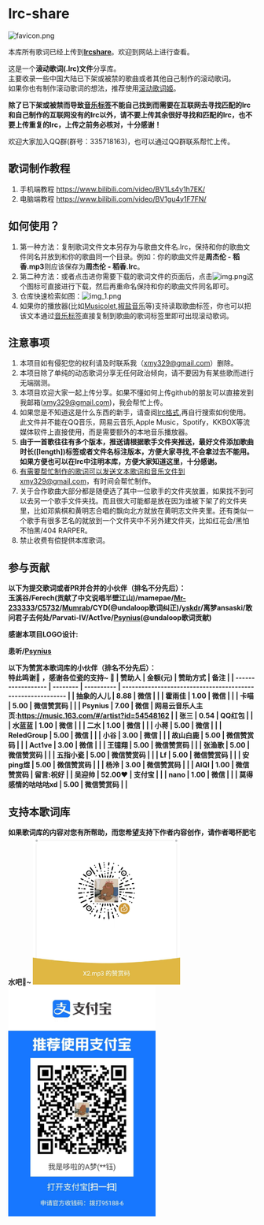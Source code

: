 # lrc-share

![favicon.png](https://s2.loli.net/2023/03/27/XjgNvfJtyF4L5Hq.png)

本库所有歌词已经上传到<b>[lrcshare](https://lrcshare.com)</b>。欢迎到网站上进行查看。

这是一个<B>滚动歌词(.lrc)文件</B>分享库。<br/>
主要收录一些中国大陆已下架或被禁的歌曲或者其他自己制作的滚动歌词。<br/>
如果你也有制作滚动歌词的想法，推荐使用[滚动歌词姬](https://lrc-maker.github.io/#/)。<br/>

<b>除了已下架或被禁而导致[音乐标签](https://www.cnblogs.com/vinlxc/p/11347744.html)不能自己找到而需要在互联网去寻找匹配的lrc和自己制作的互联网没有的lrc以外，请不要上传其余很好寻找和匹配的lrc，也不要上传重复的lrc，上传之前务必核对，十分感谢！</b>

欢迎大家加入QQ群(群号：335718163)，也可以通过QQ群联系帮忙上传。

## 歌词制作教程
1. 手机端教程 https://www.bilibili.com/video/BV1Ls4y1h7EK/
2. 电脑端教程 https://www.bilibili.com/video/BV1gu4y1F7FN/

## 如何使用？
1. 第一种方法：复制歌词文件文本另存为与歌曲文件名.lrc，保持和你的歌曲文件同名并放到和你的歌曲同一个目录。例如：你的歌曲文件是<b>周杰伦 - 稻香.mp3</b>则应该保存为<b>周杰伦 - 稻香.lrc</b>。
2. 第二种方法：或者点击进你需要下载的歌词文件的页面后，点击![img.png](img.png)这个图标可直接进行下载，然后再重命名保持和你的歌曲文件同名即可。 
3. 仓库快速检索如图：![img_1.png](img_1.png)
4. 如果你的播放器(比如[Musicolet](https://krosbits.in/musicolet/),[椒盐音乐](https://github.com/Moriafly/SaltPlayerSource)等)支持读取歌曲标签，你也可以把该文本通过[音乐标签](https://www.cnblogs.com/vinlxc/p/11347744.html)直接复制到歌曲的歌词标签里即可出现滚动歌词。

## 注意事项
1. 本项目如有侵犯您的权利请及时联系我（xmy329@gmail.com）删除。
2. 本项目除了单纯的动态歌词分享无任何政治倾向，请不要因为有某些歌而进行无端揣测。
3. 本项目欢迎大家一起上传分享。如果不懂如何上传github的朋友可以直接发到我邮箱(xmy329@gmail.com)，我会帮忙上传。
4. 如果您是不知道这是什么东西的新手，请查阅[lrc格式](https://zh.wikipedia.org/wiki/LRC%E6%A0%BC%E5%BC%8F),再自行搜索如何使用。此文件并不能在QQ音乐，网易云音乐,Apple Music，Spotify，KKBOX等流媒体软件上直接使用，而是需要额外的本地音乐播放器。
5. <b>由于一首歌往往有多个版本，推送请根据歌手文件夹推送，最好文件添加歌曲时长([length])标签或者文件名标注版本，方便大家寻找,不会拿过去不能用。如果方便也可以在lrc中注明本库，方便大家知道这里，十分感谢。</b><br/>
6. 有需要帮忙制作的歌词可以发送文本歌词和音乐文件到xmy329@gmail.com，有时间会帮忙制作。<br/>
7. 关于合作歌曲大部分都是随便选了其中一位歌手的文件夹放置，如果找不到可以去另一个歌手文件夹找。而且很大可能都是放在因为谁被下架了的文件夹里，比如邓紫棋和黄明志合唱的飘向北方就放在黄明志文件夹里。还有类似一个歌手有很多艺名的就放到一个文件夹中不另外建文件夹，比如红花会/黑怕不怕黑/404 RARPER。
8. 禁止收费有偿提供本库歌词。

## 参与贡献
<b>以下为提交歌词或者PR并合并的小伙伴（排名不分先后）：<b><br/>
玉溪谷/Ferech(贡献了中文说唱半壁江山)/mamepae/[Mr-233333](https://github.com/Mr-233333)/[C5732](https://github.com/C5732)/[Mumrab](http://music.163.com/artist?id=12968692&userid=103609335)/CYD(<b>@undaloop</b>歌词纠正)/[yskdr](https://space.bilibili.com/91756419)/离梦ansaski/敢问君子去何处/Parvati-IV/Act1ve/[Psynius](https://music.163.com/#/artist?id=54548162)(<b>@undaloop</b>歌词贡献)

感谢本项目LOGO设计:

患听/[Psynius](https://music.163.com/#/artist?id=54548162)

<b>以下为赞赏本歌词库的小伙伴（排名不分先后）：<b><br/>
特此鸣谢💓 ，感谢各位瓷的支持~ 🌹
| 赞助人             | 金额(元) | 赞助方式   | 备注                                                        |
| ------------------ | -------- | ---------- | ----------------------------------------------------------- |
| 抽象的人儿         | 8.88     | 微信       |                                                             |
| 霍雨佳             | 1.00     | 微信       |                                                             |
| 卡喵               | 5.00     | 微信赞赏码 |                                                             |
| Psynius            | 7.00     | 微信       | 网易云音乐人主页:https://music.163.com/#/artist?id=54548162 |
| 张三               | 0.54     | QQ红包     |                                                             |
| 水蓝蓝             | 1.00     | 微信       |                                                             |
| 二水               | 1.00     | 微信       |                                                             |
| 小蒋               | 5.00     | 微信       |                                                             |
| ReledGroup         | 5.00     | 微信       |                                                             |
| 小谷               | 3.00     | 微信       |                                                             |
| 故山白鹿           | 5.00     | 微信赞赏码 |                                                             |
| Act1ve             | 3.00     | 微信       |                                                             |
| 王镱翔             | 5.00     | 微信赞赏码 |                                                             |
| 张渔歌             | 5.00     | 微信赞赏码 |                                                             |
| 五指小瓷           | 5.00     | 微信赞赏码 |                                                             |
| Lf                 | 5.00     | 微信赞赏码 |                                                             |
| 安ping煜           | 5.00     | 微信赞赏码 |                                                             |
| 杨泠               | 3.00     | 微信赞赏码 |                                                             |
| AIQI               | 1.00     | 微信赞赏码 | 留言:祝好                                                   |
| 吴迎帅             | 52.00❤️   | 支付宝     |                                                             |
| nano               | 1.00     | 微信       |                                                             |
| 莫得感情的咕咕咕xd | 5.00     | 微信赞赏码 |                                                             |

## 支持本歌词库
如果歌词库的内容对您有所帮助，而您希望支持下作者内容创作，请作者喝杯肥宅水吧🍺~
<img src="Wechat.jpg" alt="Wechat" width="300px" /><img src="Alipay.jpg" alt="Alipay" width="300px" />

